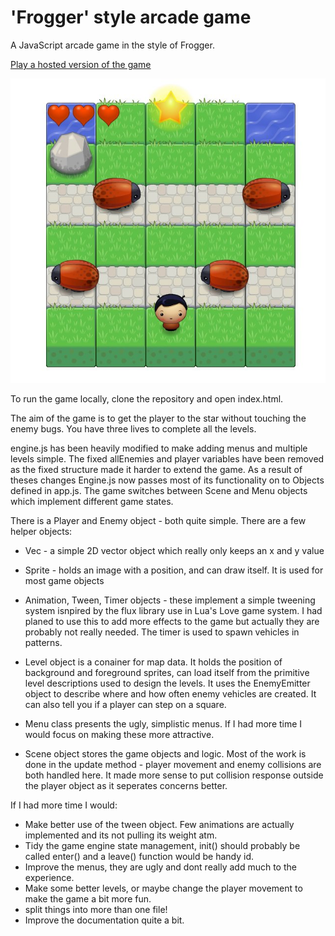 'Frogger' style arcade game
===========================

A JavaScript arcade game in the style of Frogger.

[Play a hosted version of the game](https://hexaglot.github.io/road-crossing/index.html)

![screenshot](screenshot.jpg "Screenshot")

To run the game locally, clone the repository and open index.html.

The aim of the game is to get the player to the star without touching the enemy
bugs. You have three lives to complete all the levels.

engine.js has been heavily modified to make adding menus and multiple levels
simple. The fixed allEnemies and player variables have been removed as the fixed
structure made it harder to extend the game. As a result of theses changes
Engine.js now passes most of its functionality on to Objects defined in app.js.
The game switches between Scene and Menu objects which implement different game
states.

There is a Player and Enemy object - both quite simple. There are a few helper
objects:

- Vec - a simple 2D vector object which really only keeps an x and y
value

- Sprite - holds an image with a position, and can draw itself. It is
used for most game objects 

- Animation, Tween, Timer objects - these implement
a simple tweening system isnpired by the flux library use in Lua's Love game
system. I had planed to use this to add more effects to the game but actually
they are probably not really needed. The timer is used to spawn vehicles in
patterns.

- Level object is a conainer for map data. It holds the position of background
and foreground sprites, can load itself from the primitive level descriptions
used to design the levels. It uses the EnemyEmitter object to describe where and
how often enemy vehicles are created. It can also tell you if a player can step
on a square.

- Menu class presents the ugly, simplistic menus. If I had more time I would
focus on making these more attractive.

- Scene object stores the game objects and logic. Most of the work is done in
the update method - player movement and enemy collisions are both handled here.
It made more sense to put collision response outside the player object as it
seperates concerns better.

If I had more time I would:

- Make better use of the tween object. Few animations are actually implemented
and its not pulling its weight atm. 
- Tidy the game engine state management, init() should probably be called enter() and a leave() function would be handy
id. 
- Improve the menus, they are ugly and dont really add much to the
experience. 
- Make some better levels, or maybe change the player movement to
make the game a bit more fun. 
- split things into more than one file!
- Improve the documentation quite a bit.


